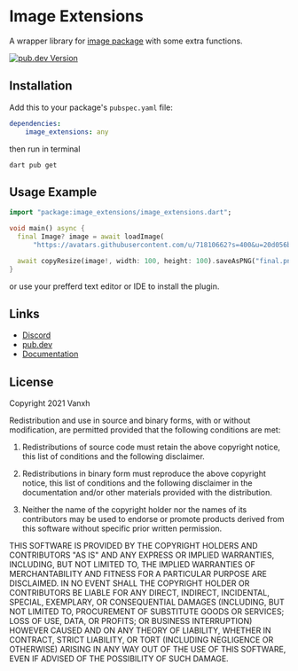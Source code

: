 # Image Extensions

A wrapper library for [image package](https://pub.dev/packages/image) with some extra functions.

[![pub.dev Version](https://img.shields.io/pub/v/image_extensions.svg)](https://pub.dev/packages/image_extensions/)

## Installation

Add this to your package's `pubspec.yaml` file:

```yaml
dependencies:
    image_extensions: any
```

then run in terminal

```
dart pub get
```

## Usage Example

```dart
import "package:image_extensions/image_extensions.dart";

void main() async {
  final Image? image = await loadImage(
      "https://avatars.githubusercontent.com/u/71810662?s=400&u=20d056ba55558adaa53e125e0bdca43a14e6073f&v=4");

  await copyResize(image!, width: 100, height: 100).saveAsPNG("final.png");
}
```

or use your prefferd text editor or IDE to install the plugin.

## Links

-   [Discord](https://discord.gg/fishstick)
-   [pub.dev](https://pub.dev/packages/image_extensions/)
-   [Documentation](https://pub.dev/documentation/image_extensions/latest/)

## License

Copyright 2021 Vanxh

Redistribution and use in source and binary forms, with or without modification, are permitted provided that the following conditions are met:

1. Redistributions of source code must retain the above copyright notice, this list of conditions and the following disclaimer.

2. Redistributions in binary form must reproduce the above copyright notice, this list of conditions and the following disclaimer in the documentation and/or other materials provided with the distribution.

3. Neither the name of the copyright holder nor the names of its contributors may be used to endorse or promote products derived from this software without specific prior written permission.

THIS SOFTWARE IS PROVIDED BY THE COPYRIGHT HOLDERS AND CONTRIBUTORS "AS IS" AND ANY EXPRESS OR IMPLIED WARRANTIES, INCLUDING, BUT NOT LIMITED TO, THE IMPLIED WARRANTIES OF MERCHANTABILITY AND FITNESS FOR A PARTICULAR PURPOSE ARE DISCLAIMED. IN NO EVENT SHALL THE COPYRIGHT HOLDER OR CONTRIBUTORS BE LIABLE FOR ANY DIRECT, INDIRECT, INCIDENTAL, SPECIAL, EXEMPLARY, OR CONSEQUENTIAL DAMAGES (INCLUDING, BUT NOT LIMITED TO, PROCUREMENT OF SUBSTITUTE GOODS OR SERVICES; LOSS OF USE, DATA, OR PROFITS; OR BUSINESS INTERRUPTION) HOWEVER CAUSED AND ON ANY THEORY OF LIABILITY, WHETHER IN CONTRACT, STRICT LIABILITY, OR TORT (INCLUDING NEGLIGENCE OR OTHERWISE) ARISING IN ANY WAY OUT OF THE USE OF THIS SOFTWARE, EVEN IF ADVISED OF THE POSSIBILITY OF SUCH DAMAGE.
